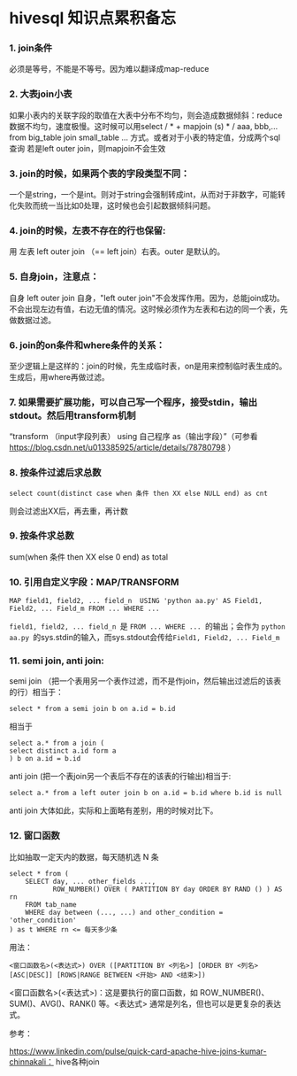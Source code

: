 # hivesql 知识点累积备忘

### 1. join条件
必须是等号，不能是不等号。因为难以翻译成map-reduce

### 2. 大表join小表
如果小表内的关联字段的取值在大表中分布不均匀，则会造成数据倾斜：reduce数据不均匀，速度极慢。这时候可以用select / * + mapjoin (s) * / aaa, bbb,... from big_table join small_table ... 方式。或者对于小表的特定值，分成两个sql查询
若是left outer join，则mapjoin不会生效
 
### 3. join的时候，如果两个表的字段类型不同：
一个是string，一个是int。则对于string会强制转成int，从而对于非数字，可能转化失败而统一当比如0处理，这时候也会引起数据倾斜问题。

### 4. join的时候，左表不存在的行也保留:
用 左表 left outer join （== left join）右表。outer 是默认的。

### 5. 自身join，注意点：
自身 left outer join 自身，"left outer join"不会发挥作用。因为，总能join成功。不会出现左边有值，右边无值的情况。这时候必须作为左表和右边的同一个表，先做数据过滤。

### 6. join的on条件和where条件的关系：
至少逻辑上是这样的：join的时候，先生成临时表，on是用来控制临时表生成的。生成后，用where再做过滤。

### 7. 如果需要扩展功能，可以自己写一个程序，接受stdin，输出stdout。然后用transform机制
“transform （input字段列表） using 自己程序 as（输出字段）”（可参看 https://blog.csdn.net/u013385925/article/details/78780798 ）

### 8. 按条件过滤后求总数
```
select count(distinct case when 条件 then XX else NULL end) as cnt
```
则会过滤出XX后，再去重，再计数

### 9. 按条件求总数
sum(when 条件 then XX else 0 end) as total

### 10. 引用自定义字段：MAP/TRANSFORM
```
MAP field1, field2, ... field_n  USING 'python aa.py' AS Field1, Field2, ... Field_m FROM ... WHERE ...
```

```field1, field2, ... field_n ```是 ```FROM ... WHERE ... ```的输出；会作为 ```python aa.py ```的sys.stdin的输入，而sys.stdout会传给```Field1, Field2, ... Field_m```

### 11.  semi join, anti join:
semi join （把一个表用另一个表作过滤，而不是作join，然后输出过滤后的该表的行）相当于：
```
select * from a semi join b on a.id = b.id
```
相当于
```
select a.* from a join (
select distinct a.id form a
) b on a.id = b.id
```

anti join (把一个表join另一个表后不存在的该表的行输出)相当于:
```
select a.* from a left outer join b on a.id = b.id where b.id is null
```
anti join 大体如此，实际和上面略有差别，用的时候对比下。

### 12. 窗口函数
比如抽取一定天内的数据，每天随机选 N 条
```
select * from ( 
    SELECT day, ... other_fields ..., 
           ROW_NUMBER() OVER ( PARTITION BY day ORDER BY RAND () ) AS rn  
    FROM tab_name 
    WHERE day between (..., ...) and other_condition = 'other_condition' 
) as t WHERE rn <= 每天多少条
```
用法：
```
<窗口函数名>(<表达式>) OVER ([PARTITION BY <列名>] [ORDER BY <列名> [ASC|DESC]] [ROWS|RANGE BETWEEN <开始> AND <结束>])
```
<窗口函数名>(<表达式>)：这是要执行的窗口函数，如 ROW_NUMBER()、SUM()、AVG()、RANK() 等。<表达式> 通常是列名，但也可以是更复杂的表达式。

参考：

https://www.linkedin.com/pulse/quick-card-apache-hive-joins-kumar-chinnakali： hive各种join

